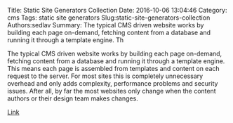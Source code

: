 Title: Static Site Generators Collection
Date: 2016-10-06 13:04:46
Category: cms
Tags: static site generators
Slug:static-site-generators-collection
Authors:sedlav
Summary: The typical CMS driven website works by building each page on-demand, fetching content from a database and running it through a template engine. Th

> 
The typical CMS driven website works by building each page on-demand, fetching content from a database and running it through a template engine. This means each page is assembled from templates and content on each request to the server.
For most sites this is completely unnecessary overhead and only adds complexity, performance problems and security issues. After all, by far the most websites only change when the content authors or their design team makes changes.

[Link](https://www.staticgen.com/)
